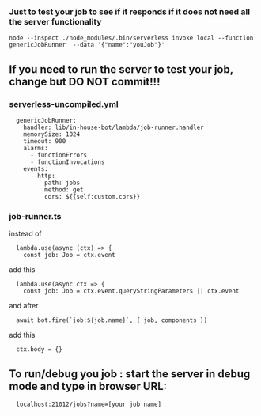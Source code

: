 ### Just to test your job to see if it responds if it does not need all the server functionality
```
node --inspect ./node_modules/.bin/serverless invoke local --function genericJobRunner  --data '{"name":"youJob"}' 
```

## If you need to run the server to test your job, change but DO NOT commit!!!
### serverless-uncompiled.yml   
```
  genericJobRunner:  
    handler: lib/in-house-bot/lambda/job-runner.handler
    memorySize: 1024
    timeout: 900
    alarms:
      - functionErrors
      - functionInvocations
    events:
      - http:
          path: jobs
          method: get
          cors: ${{self:custom.cors}}
```

### job-runner.ts
instead of
```
  lambda.use(async (ctx) => {
    const job: Job = ctx.event
```
add this
```
  lambda.use(async ctx => {
    const job: Job = ctx.event.queryStringParameters || ctx.event
```
and after
```
  await bot.fire(`job:${job.name}`, { job, components })
```
add this
```
  ctx.body = {}
```

## To run/debug you job : start the server in debug mode and type in browser URL:
```
  localhost:21012/jobs?name=[your job name]
```
